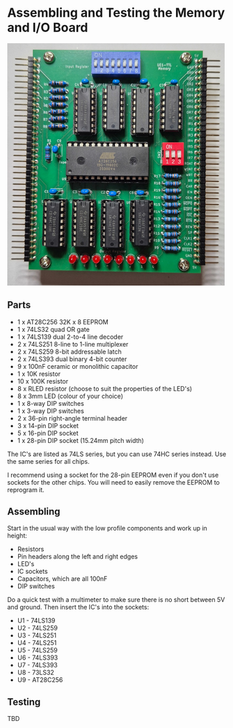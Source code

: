 Assembling and Testing the Memory and I/O Board
===============================================

<a href="../images/memory-board.jpg"><img src="../images/memory-board.jpg" width="500"/></a>

## Parts

* 1 x AT28C256 32K x 8 EEPROM
* 1 x 74LS32 quad OR gate
* 1 x 74LS139 dual 2-to-4 line decoder
* 2 x 74LS251 8-line to 1-line multiplexer
* 2 x 74LS259 8-bit addressable latch
* 2 x 74LS393 dual binary 4-bit counter
* 9 x 100nF ceramic or monolithic capacitor
* 1 x 10K resistor
* 10 x 100K resistor
* 8 x RLED resistor (choose to suit the properties of the LED's)
* 8 x 3mm LED (colour of your choice)
* 1 x 8-way DIP switches
* 1 x 3-way DIP switches
* 2 x 36-pin right-angle terminal header
* 3 x 14-pin DIP socket
* 5 x 16-pin DIP socket
* 1 x 28-pin DIP socket (15.24mm pitch width)

The IC's are listed as 74LS series, but you can use 74HC series instead.
Use the same series for all chips.

I recommend using a socket for the 28-pin EEPROM even if you don't use
sockets for the other chips.  You will need to easily remove the EEPROM to
reprogram it.

## Assembling

Start in the usual way with the low profile components and work up in height:

* Resistors
* Pin headers along the left and right edges
* LED's
* IC sockets
* Capacitors, which are all 100nF
* DIP switches

Do a quick test with a multimeter to make sure there is no short
between 5V and ground.  Then insert the IC's into the sockets:

* U1 - 74LS139
* U2 - 74LS259
* U3 - 74LS251
* U4 - 74LS251
* U5 - 74LS259
* U6 - 74LS393
* U7 - 74LS393
* U8 - 73LS32
* U9 - AT28C256

## Testing

TBD
